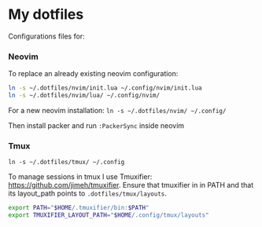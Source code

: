 # My dotfiles

Configurations files for:

### Neovim

To replace an already existing neovim configuration:
```bash
ln -s ~/.dotfiles/nvim/init.lua ~/.config/nvim/init.lua
ln -s ~/.dotfiles/nvim/lua/ ~/.config/nvim/
```
For a new neovim installation:
`ln -s ~/.dotfiles/nvim/ ~/.config/`

Then install packer and run `:PackerSync` inside neovim

### Tmux

`ln -s ~/.dotfiles/tmux/ ~/.config`

To manage sessions in tmux I use Tmuxifier: https://github.com/jimeh/tmuxifier.
Ensure that tmuxifier in in PATH and that its layout_path points to `.dotfiles/tmux/layouts`.
```bash
export PATH="$HOME/.tmuxifier/bin:$PATH"
export TMUXIFIER_LAYOUT_PATH="$HOME/.config/tmux/layouts"
```

